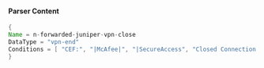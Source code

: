 #### Parser Content
```Java
{
Name = n-forwarded-juniper-vpn-close
DataType = "vpn-end"
Conditions = [ "CEF:", "|McAfee|", "|SecureAccess", "Closed Connection|" ]
}
```